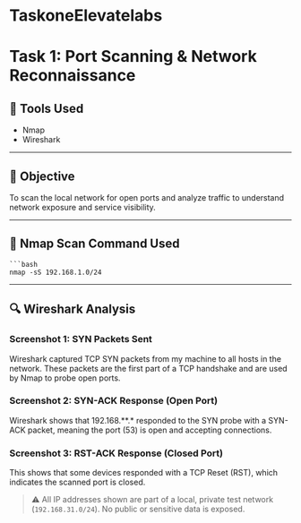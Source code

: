 # TaskoneElevatelabs
# Task 1: Port Scanning & Network Reconnaissance

## 🔧 Tools Used
- Nmap
- Wireshark

---

## 📍 Objective
To scan the local network for open ports and analyze traffic to understand network exposure and service visibility.

---

## 🚀 Nmap Scan Command Used
    ```bash
    nmap -sS 192.168.1.0/24

---

## 🔍 Wireshark Analysis

### Screenshot 1: SYN Packets Sent
Wireshark captured TCP SYN packets from my machine to all hosts in the network. These packets are the first part of a TCP handshake and are used by Nmap to probe open ports.

### Screenshot 2: SYN-ACK Response (Open Port)
Wireshark shows that 192.168.**.* responded to the SYN probe with a SYN-ACK packet, meaning the port (53) is open and accepting connections.

### Screenshot 3: RST-ACK Response (Closed Port)
This shows that some devices responded with a TCP Reset (RST), which indicates the scanned port is closed.

> ⚠️ All IP addresses shown are part of a local, private test network (`192.168.31.0/24`). No public or sensitive data is exposed.

